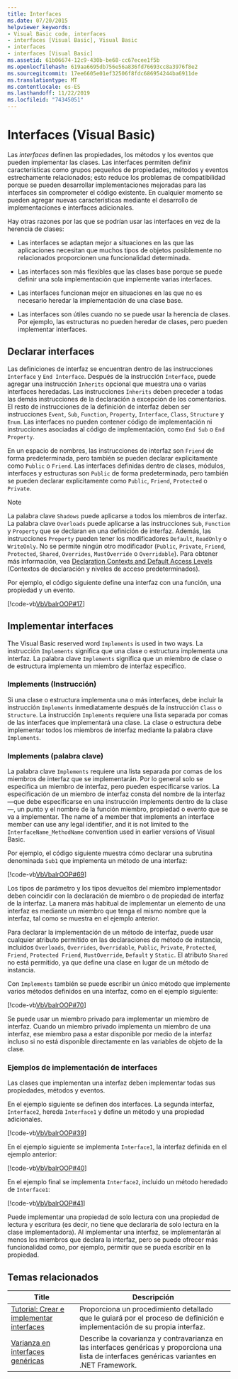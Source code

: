 ```yaml
---
title: Interfaces
ms.date: 07/20/2015
helpviewer_keywords:
- Visual Basic code, interfaces
- interfaces [Visual Basic], Visual Basic
- interfaces
- interfaces [Visual Basic]
ms.assetid: 61b06674-12c9-430b-be68-cc67ecee1f5b
ms.openlocfilehash: 619aa6695db756e56a836fd76693cc8a3976f8e2
ms.sourcegitcommit: 17ee6605e01ef32506f8fdc686954244ba6911de
ms.translationtype: MT
ms.contentlocale: es-ES
ms.lasthandoff: 11/22/2019
ms.locfileid: "74345051"
---
```

# <a name="interfaces-visual-basic"></a>Interfaces (Visual Basic)
Las *interfaces* definen las propiedades, los métodos y los eventos que pueden implementar las clases. Las interfaces permiten definir características como grupos pequeños de propiedades, métodos y eventos estrechamente relacionados; esto reduce los problemas de compatibilidad porque se pueden desarrollar implementaciones mejoradas para las interfaces sin comprometer el código existente. En cualquier momento se pueden agregar nuevas características mediante el desarrollo de implementaciones e interfaces adicionales.  
  
 Hay otras razones por las que se podrían usar las interfaces en vez de la herencia de clases:  
  
- Las interfaces se adaptan mejor a situaciones en las que las aplicaciones necesitan que muchos tipos de objetos posiblemente no relacionados proporcionen una funcionalidad determinada.  
  
- Las interfaces son más flexibles que las clases base porque se puede definir una sola implementación que implemente varias interfaces.  
  
- Las interfaces funcionan mejor en situaciones en las que no es necesario heredar la implementación de una clase base.  
  
- Las interfaces son útiles cuando no se puede usar la herencia de clases. Por ejemplo, las estructuras no pueden heredar de clases, pero pueden implementar interfaces.  
  
## <a name="declaring-interfaces"></a>Declarar interfaces  
 Las definiciones de interfaz se encuentran dentro de las instrucciones `Interface` y `End Interface`. Después de la instrucción `Interface`, puede agregar una instrucción `Inherits` opcional que muestra una o varias interfaces heredadas. Las instrucciones `Inherits` deben preceder a todas las demás instrucciones de la declaración a excepción de los comentarios. El resto de instrucciones de la definición de interfaz deben ser instrucciones `Event`, `Sub`, `Function`, `Property`, `Interface`, `Class`, `Structure` y `Enum`. Las interfaces no pueden contener código de implementación ni instrucciones asociadas al código de implementación, como `End Sub` o `End Property`.  
  
 En un espacio de nombres, las instrucciones de interfaz son `Friend` de forma predeterminada, pero también se pueden declarar explícitamente como `Public` o `Friend`. Las interfaces definidas dentro de clases, módulos, interfaces y estructuras son `Public` de forma predeterminada, pero también se pueden declarar explícitamente como `Public`, `Friend`, `Protected` o `Private`.  
  
> [!NOTE]
> La palabra clave `Shadows` puede aplicarse a todos los miembros de interfaz. La palabra clave `Overloads` puede aplicarse a las instrucciones `Sub`, `Function` y `Property` que se declaran en una definición de interfaz. Además, las instrucciones `Property` pueden tener los modificadores `Default`, `ReadOnly` o `WriteOnly`. No se permite ningún otro modificador (`Public`, `Private`, `Friend`, `Protected`, `Shared`, `Overrides`, `MustOverride` o `Overridable`). Para obtener más información, vea [Declaration Contexts and Default Access Levels](../../../../visual-basic/language-reference/statements/declaration-contexts-and-default-access-levels.md) (Contextos de declaración y niveles de acceso predeterminados).  
  
 Por ejemplo, el código siguiente define una interfaz con una función, una propiedad y un evento.  
  
 [!code-vb[VbVbalrOOP#17](~/samples/snippets/visualbasic/VS_Snippets_VBCSharp/VbVbalrOOP/VB/OOP.vb#17)]  
  
## <a name="implementing-interfaces"></a>Implementar interfaces  
 The Visual Basic reserved word `Implements` is used in two ways. La instrucción `Implements` significa que una clase o estructura implementa una interfaz. La palabra clave `Implements` significa que un miembro de clase o de estructura implementa un miembro de interfaz específico.  
  
### <a name="implements-statement"></a>Implements (Instrucción)  
 Si una clase o estructura implementa una o más interfaces, debe incluir la instrucción `Implements` inmediatamente después de la instrucción `Class` o `Structure`. La instrucción `Implements` requiere una lista separada por comas de las interfaces que implementará una clase. La clase o estructura debe implementar todos los miembros de interfaz mediante la palabra clave `Implements`.  
  
### <a name="implements-keyword"></a>Implements (palabra clave)  
 La palabra clave `Implements` requiere una lista separada por comas de los miembros de interfaz que se implementarán. Por lo general solo se especifica un miembro de interfaz, pero pueden especificarse varios. La especificación de un miembro de interfaz consta del nombre de la interfaz —que debe especificarse en una instrucción implements dentro de la clase—, un punto y el nombre de la función miembro, propiedad o evento que se va a implementar. The name of a member that implements an interface member can use any legal identifier, and it is not limited to the `InterfaceName_MethodName` convention used in earlier versions of Visual Basic.  
  
 Por ejemplo, el código siguiente muestra cómo declarar una subrutina denominada `Sub1` que implementa un método de una interfaz:  
  
 [!code-vb[VbVbalrOOP#69](~/samples/snippets/visualbasic/VS_Snippets_VBCSharp/VbVbalrOOP/VB/OOP.vb#69)]  
  
 Los tipos de parámetro y los tipos devueltos del miembro implementador deben coincidir con la declaración de miembro o de propiedad de interfaz de la interfaz. La manera más habitual de implementar un elemento de una interfaz es mediante un miembro que tenga el mismo nombre que la interfaz, tal como se muestra en el ejemplo anterior.  
  
 Para declarar la implementación de un método de interfaz, puede usar cualquier atributo permitido en las declaraciones de método de instancia, incluidos `Overloads`, `Overrides`, `Overridable`, `Public`, `Private`, `Protected`, `Friend`, `Protected Friend`, `MustOverride`, `Default` y `Static`. El atributo `Shared` no está permitido, ya que define una clase en lugar de un método de instancia.  
  
 Con `Implements` también se puede escribir un único método que implemente varios métodos definidos en una interfaz, como en el ejemplo siguiente:  
  
 [!code-vb[VbVbalrOOP#70](~/samples/snippets/visualbasic/VS_Snippets_VBCSharp/VbVbalrOOP/VB/OOP.vb#70)]  
  
 Se puede usar un miembro privado para implementar un miembro de interfaz. Cuando un miembro privado implementa un miembro de una interfaz, ese miembro pasa a estar disponible por medio de la interfaz incluso si no está disponible directamente en las variables de objeto de la clase.  
  
### <a name="interface-implementation-examples"></a>Ejemplos de implementación de interfaces  
 Las clases que implementan una interfaz deben implementar todas sus propiedades, métodos y eventos.  
  
 En el ejemplo siguiente se definen dos interfaces. La segunda interfaz, `Interface2`, hereda `Interface1` y define un método y una propiedad adicionales.  
  
 [!code-vb[VbVbalrOOP#39](~/samples/snippets/visualbasic/VS_Snippets_VBCSharp/VbVbalrOOP/VB/OOP.vb#39)]  
  
 En el ejemplo siguiente se implementa `Interface1`, la interfaz definida en el ejemplo anterior:  
  
 [!code-vb[VbVbalrOOP#40](~/samples/snippets/visualbasic/VS_Snippets_VBCSharp/VbVbalrOOP/VB/OOP.vb#40)]  
  
 En el ejemplo final se implementa `Interface2`, incluido un método heredado de `Interface1`:  
  
 [!code-vb[VbVbalrOOP#41](~/samples/snippets/visualbasic/VS_Snippets_VBCSharp/VbVbalrOOP/VB/OOP.vb#41)]  
  
 Puede implementar una propiedad de solo lectura con una propiedad de lectura y escritura (es decir, no tiene que declararla de solo lectura en la clase implementadora).  Al implementar una interfaz, se implementarán al menos los miembros que declara la interfaz, pero se puede ofrecer más funcionalidad como, por ejemplo, permitir que se pueda escribir en la propiedad.  
  
## <a name="related-topics"></a>Temas relacionados  
  
|Title|Descripción|  
|-----------|-----------------|  
|[Tutorial: Crear e implementar interfaces](../../../../visual-basic/programming-guide/language-features/interfaces/walkthrough-creating-and-implementing-interfaces.md)|Proporciona un procedimiento detallado que le guiará por el proceso de definición e implementación de su propia interfaz.|  
|[Varianza en interfaces genéricas](../../concepts/covariance-contravariance/variance-in-generic-interfaces.md)|Describe la covarianza y contravarianza en las interfaces genéricas y proporciona una lista de interfaces genéricas variantes en .NET Framework.|
